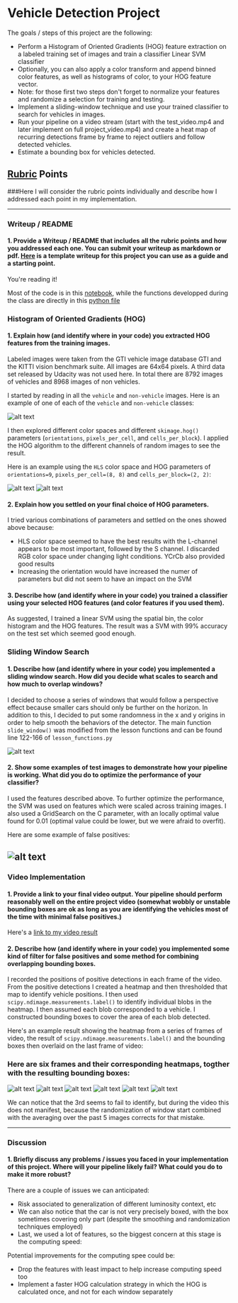 # **Vehicle Detection Project**

The goals / steps of this project are the following:

* Perform a Histogram of Oriented Gradients (HOG) feature extraction on a labeled training set of images and train a classifier Linear SVM classifier
* Optionally, you can also apply a color transform and append binned color features, as well as histograms of color, to your HOG feature vector. 
* Note: for those first two steps don't forget to normalize your features and randomize a selection for training and testing.
* Implement a sliding-window technique and use your trained classifier to search for vehicles in images.
* Run your pipeline on a video stream (start with the test_video.mp4 and later implement on full project_video.mp4) and create a heat map of recurring detections frame by frame to reject outliers and follow detected vehicles.
* Estimate a bounding box for vehicles detected.

[//]: # (Image References)
[original]: ./images/original.png
[car_features]: ./images/car_features.png
[nocar_features]: ./images/nocar_features.png
[windows]: ./images/windows.png
[heat1]: ./output_images/heatmap_test1.png
[heat2]: ./output_images/heatmap_test2.png
[heat3]: ./output_images/heatmap_test3.png
[heat4]: ./output_images/heatmap_test4.png
[heat5]: ./output_images/heatmap_test5.png
[heat6]: ./output_images/heatmap_test6.png
[class_errors]: ./images/class_errors.png
[image1]: ./examples/car_not_car.png
[image2]: ./examples/HOG_example.jpg
[image3]: ./examples/sliding_windows.jpg
[image4]: ./examples/sliding_window.jpg
[image5]: ./examples/bboxes_and_heat.png
[image6]: ./examples/labels_map.png
[image7]: ./examples/output_bboxes.png
[video1]: ./project_video.mp4

## [Rubric](https://review.udacity.com/#!/rubrics/513/view) Points
###Here I will consider the rubric points individually and describe how I addressed each point in my implementation.  

---
### Writeup / README

#### 1. Provide a Writeup / README that includes all the rubric points and how you addressed each one.  You can submit your writeup as markdown or pdf.  [Here](https://github.com/udacity/CarND-Vehicle-Detection/blob/master/writeup_template.md) is a template writeup for this project you can use as a guide and a starting point.  

You're reading it!

Most of the code is in this [notebook](https://github.com/gderoo/self_driving_car/blob/master/Project%205%20-%20Vehicle%20Detection/notebook.ipynb), while the functions developped during the class are directly in this [python file](https://github.com/gderoo/self_driving_car/blob/master/Project%205%20-%20Vehicle%20Detection/lesson_functions.py)

### Histogram of Oriented Gradients (HOG)

#### 1. Explain how (and identify where in your code) you extracted HOG features from the training images.

Labeled images were taken from the GTI vehicle image database GTI and the KITTI vision benchmark suite. All images are 64x64 pixels. A third data set released by Udacity was not used here. In total there are 8792 images of vehicles and 8968 images of non vehicles.

I started by reading in all the `vehicle` and `non-vehicle` images.  Here is an example of one of each of the `vehicle` and `non-vehicle` classes:

![alt text][original]

I then explored different color spaces and different `skimage.hog()` parameters (`orientations`, `pixels_per_cell`, and `cells_per_block`).  I applied the HOG  algorithm to the different channels of random images to see the result.

Here is an example using the `HLS` color space and HOG parameters of `orientations=9`, `pixels_per_cell=(8, 8)` and `cells_per_block=(2, 2)`:

![alt text][car_features]
![alt text][nocar_features]

#### 2. Explain how you settled on your final choice of HOG parameters.

I tried various combinations of parameters and settled on the ones showed above because:

* HLS color space seemed to have the best results with the L-channel appears to be most important, followed by the S channel. I discarded RGB color space under changing light conditions. YCrCb also provided good results
* Increasing the orientation would have increased the numer of parameters but did not seem to have an impact on the SVM 

#### 3. Describe how (and identify where in your code) you trained a classifier using your selected HOG features (and color features if you used them).

As suggested, I trained a linear SVM using the spatial bin, the color histogram and the HOG features. The result was a SVM with 99% accuracy on the test set which seemed good enough.

### Sliding Window Search

#### 1. Describe how (and identify where in your code) you implemented a sliding window search.  How did you decide what scales to search and how much to overlap windows?

I decided to choose a series of windows that would follow a perspective effect because smaller cars should only be further on the horizon. In addition to this, I decided to put some randomness in the x and y origins in order to help smooth the behaviors of the detector. The main function `slide_window()` was modified from the lesson functions and can be found line 122-166 of `lesson_functions.py`

![alt text][windows]

#### 2. Show some examples of test images to demonstrate how your pipeline is working.  What did you do to optimize the performance of your classifier?

I used the features described above. To further optimize the performance, the SVM was used on features which were scaled across training images. I also used a GridSearch on the C parameter, with an locally optimal value found for 0.01 (optimal value could be lower, but we were afraid to overfit).

Here are some example of false positives:

![alt text][class_errors]
---

### Video Implementation

#### 1. Provide a link to your final video output.  Your pipeline should perform reasonably well on the entire project video (somewhat wobbly or unstable bounding boxes are ok as long as you are identifying the vehicles most of the time with minimal false positives.)

Here's a [link to my video result](./project_video_processed.mp4)

#### 2. Describe how (and identify where in your code) you implemented some kind of filter for false positives and some method for combining overlapping bounding boxes.

I recorded the positions of positive detections in each frame of the video.  From the positive detections I created a heatmap and then thresholded that map to identify vehicle positions.  I then used `scipy.ndimage.measurements.label()` to identify individual blobs in the heatmap.  I then assumed each blob corresponded to a vehicle.  I constructed bounding boxes to cover the area of each blob detected.  

Here's an example result showing the heatmap from a series of frames of video, the result of `scipy.ndimage.measurements.label()` and the bounding boxes then overlaid on the last frame of video:

### Here are six frames and their corresponding heatmaps, togther with the resulting bounding boxes:
![alt text][heat1]
![alt text][heat2]
![alt text][heat3]
![alt text][heat4]
![alt text][heat5]
![alt text][heat6]

We can notice that the 3rd seems to fail to identify, but during the video this does not manifest, because the randomization of window start combined with the averaging over the past 5 images corrects for that mistake.

---

### Discussion

#### 1. Briefly discuss any problems / issues you faced in your implementation of this project.  Where will your pipeline likely fail?  What could you do to make it more robust?

There are a couple of issues we can anticipated:

* Risk associated to generalization of different luminosity context, etc
* We can also notice that the car is not very precisely boxed, with the box sometimes covering only part (despite the smoothing and randomization techniques employed)
* Last, we used a lot of features, so the biggest concern at this stage is the computing speed:

Potential improvements for the computing spee could be:

* Drop the features with least impact to help increase computing speed too
* Implement a faster HOG calculation strategy in which the HOG is calculated once, and not for each window separately
